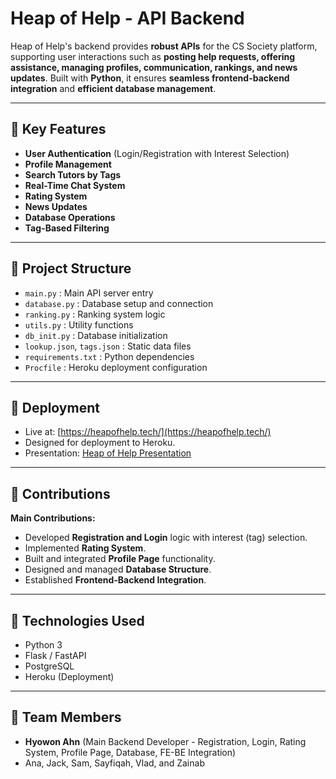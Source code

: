 # Heap of Help - API Backend

Heap of Help's backend provides **robust APIs** for the CS Society platform, supporting user interactions such as **posting help requests, offering assistance, managing profiles, communication, rankings, and news updates**. Built with **Python**, it ensures **seamless frontend-backend integration** and **efficient database management**.

---

## 🌟 Key Features

- **User Authentication** (Login/Registration with Interest Selection)
- **Profile Management**
- **Search Tutors by Tags**
- **Real-Time Chat System**
- **Rating System**
- **News Updates**
- **Database Operations**
- **Tag-Based Filtering**

---

## 📁 Project Structure

- `main.py` : Main API server entry
- `database.py` : Database setup and connection
- `ranking.py` : Ranking system logic
- `utils.py` : Utility functions
- `db_init.py` : Database initialization
- `lookup.json`, `tags.json` : Static data files
- `requirements.txt` : Python dependencies
- `Procfile` : Heroku deployment configuration

---

## 🚀 Deployment

- Live at: [https://heapofhelp.tech/](https://heapofhelp.tech/)
- Designed for deployment to Heroku.
- Presentation: [Heap of Help Presentation](https://docs.google.com/presentation/d/1A0HPdU7KOSyQmy2kXl9L4es---O6xxq5/edit?usp=sharing\&ouid=110326364159639825723\&rtpof=true\&sd=true)

---

## 🔧 Contributions

**Main Contributions:**

- Developed **Registration and Login** logic with interest (tag) selection.
- Implemented **Rating System**.
- Built and integrated **Profile Page** functionality.
- Designed and managed **Database Structure**.
- Established **Frontend-Backend Integration**.

---

## 🔧 Technologies Used

- Python 3
- Flask / FastAPI
- PostgreSQL
- Heroku (Deployment)

---

## 👥 Team Members

- **Hyowon Ahn** (Main Backend Developer - Registration, Login, Rating System, Profile Page, Database, FE-BE Integration)
- Ana, Jack, Sam, Sayfiqah, Vlad, and Zainab
